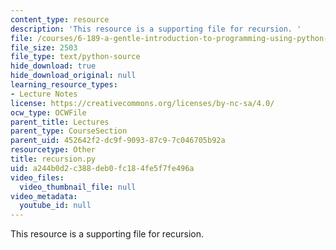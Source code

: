```yaml
---
content_type: resource
description: 'This resource is a supporting file for recursion. '
file: /courses/6-189-a-gentle-introduction-to-programming-using-python-january-iap-2011/a244b0d2c388deb0fc184fe5f7fe496a_recursion.py
file_size: 2503
file_type: text/python-source
hide_download: true
hide_download_original: null
learning_resource_types:
- Lecture Notes
license: https://creativecommons.org/licenses/by-nc-sa/4.0/
ocw_type: OCWFile
parent_title: Lectures
parent_type: CourseSection
parent_uid: 452642f2-dc9f-9093-87c9-7c046705b92a
resourcetype: Other
title: recursion.py
uid: a244b0d2-c388-deb0-fc18-4fe5f7fe496a
video_files:
  video_thumbnail_file: null
video_metadata:
  youtube_id: null
---
```

This resource is a supporting file for recursion. 